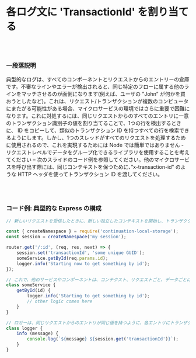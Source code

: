# 各ログ文に 'TransactionId' を割り当てる

<br/><br/>

### 一段落説明

典型的なログは、すべてのコンポーネントとリクエストからのエントリーの倉庫です。不審なラインやエラーが検出されると、同じ特定のフローに属する他のラインをマッチさせるのが面倒になります(例えば、ユーザの ”John” が何かを買おうとしたなど)。これは、リクエスト/トランザクションが複数のコンピュータにまたがる可能性がある場合、マイクロサービスの環境ではさらに重要で困難になります。これに対処するには、同じリクエストからのすべてのエントリに一意のトランザクション識別子の値を割り当てることで、1つの行を検出するときに、 ID をコピーして、類似のトランザクション ID を持つすべての行を検索できるようにします。しかし、1つのスレッドがすべてのリクエストを処理するために使用されるので、これを実現するためには Node では簡単ではありません - リクエストレベルでデータをグループ化できるライブラリを使用することを考えてください – 次のスライドのコード例を参照してください。他のマイクロサービスを呼び出す際には、同じコンテキストを保つために、”x-transaction-id” のような HTTP ヘッダを使ってトランザクション ID を渡してください。

<br/><br/>

### コード例: 典型的な Express の構成

```javascript
// 新しいリクエストを受信したときに、新しい独立したコンテキストを開始し、トランザクション ID を設定します。次の例は、npm ライブラリ continuation-local-storage を使用してリクエストを分離しています。

const { createNamespace } = require('continuation-local-storage');
const session = createNamespace('my session');

router.get('/:id', (req, res, next) => {
    session.set('transactionId', 'some unique GUID');
    someService.getById(req.params.id);
    logger.info('Starting now to get something by id');
});

// これで、他のサービスやコンポーネントは、コンテクスト、リクエストごと、データごとにアクセスできるようになりました。
class someService {
    getById(id) {
        logger.info('Starting to get something by id');
        // other logic comes here
    }
}

// ロガーは、同じリクエストからのエントリが同じ値を持つように、各エントリにトランザクション ID を追加することができるようになりました。
class logger {
    info (message) {
        console.log(`${message} ${session.get('transactionId')}`);
    }
}
```
